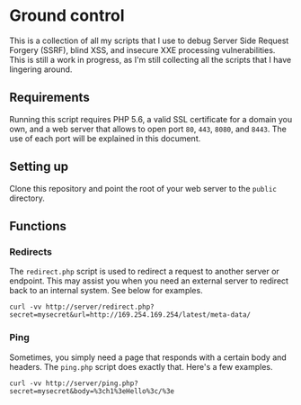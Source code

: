 # Ground control
This is a collection of all my scripts that I use to debug Server Side Request Forgery (SSRF), blind XSS, and insecure XXE processing vulnerabilities. This is still a work in progress, as I'm still collecting all the scripts that I have lingering around.

## Requirements
Running this script requires PHP 5.6, a valid SSL certificate for a domain you own, and a web server that allows to open port `80`, `443`, `8080`, and `8443`. The use of each port will be explained in this document.

## Setting up
Clone this repository and point the root of your web server to the `public` directory.

## Functions

### Redirects
The `redirect.php` script is used to redirect a request to another server or endpoint. This may assist you when you need an external server to redirect back to an internal system. See below for examples.

```lang=bash
curl -vv http://server/redirect.php?secret=mysecret&url=http://169.254.169.254/latest/meta-data/
```

### Ping
Sometimes, you simply need a page that responds with a certain body and headers. The `ping.php` script does exactly that. Here's a few examples.

```lang=bash
curl -vv http://server/ping.php?secret=mysecret&body=%3ch1%3eHello%3c/%3e
```
